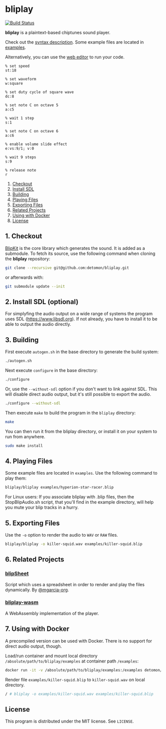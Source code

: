 # bliplay

[![Build Status](https://github.com/detomon/bliplay/actions/workflows/c.yml/badge.svg?branch=master)](https://github.com/detomon/bliplay/actions/workflows/c.yml)

**bliplay** is a plaintext-based chiptunes sound player.

Check out the [syntax description](SYNTAX.md). Some example files are located in [examples](examples).

Alternatively, you can use the [web editor](https://play.blipkit.audio) to run your code.

```blip
% set speed
st:18

% set waveform
w:square

% set duty cycle of square wave
dc:8

% set note C on octave 5
a:c5

% wait 1 step
s:1

% set note C on octave 6
a:c6

% enable volume slide effect
e:vs:9/1; v:0

% wait 9 steps
s:9

% release note
r
```

1. [Checkout](#1-checkout)
2. [Install SDL](#2-install-sdl-optional)
3. [Building](#3-building)
4. [Playing Files](#4-playing-files)
5. [Exporting Files](#5-exporting-files)
6. [Related Projects](#6-related-projects)
7. [Using with Docker](#7-using-with-docker)
8. [License](#license)

## 1. Checkout

[BlipKit](https://github.com/detomon/BlipKit) is the core library which generates the sound.
It is added as a submodule.  To fetch its source, 
use the following command when cloning the **bliplay** repository:

```sh
git clone --recursive git@github.com:detomon/bliplay.git
```

or afterwards with:

```sh
git submodule update --init
```

## 2. Install SDL (optional)

For simplyfing the audio output on a wide range of systems the program uses SDL (<https://www.libsdl.org>).
If not already, you have to install it to be able to output the audio directly.

## 3. Building

First execute `autogen.sh` in the base directory to generate the build system:

```sh
./autogen.sh
```

Next execute `configure` in the base directory:

```sh
./configure
```

Or, use the `--without-sdl` option if you don't want to link against SDL. This will disable direct audio output, but it's still possible to export the audio.

```sh
./configure --without-sdl
```

Then execute `make` to build the program in the `bliplay` directory:

```sh
make
```

You can then run it from the bliplay directory, or install it on your system to run from anywhere.

```sh
sudo make install
```

## 4. Playing Files

Some example files are located in `examples`. Use the following command to play them:

```sh
bliplay/bliplay examples/hyperion-star-racer.blip
```

For Linux users:
If you associate bliplay with .blip files,
then the StopBlipAudio.sh script, that you'll find in the example directory,
will help you mute your blip tracks in a hurry.

## 5. Exporting Files

Use the `-o` option to render the audio to `WAV` or `RAW` files.

```sh
bliplay/bliplay -o killer-squid.wav examples/killer-squid.blip
```

## 6. Related Projects

### [blipSheet](https://github.com/mgarcia-org/blipSheet)

Script which uses a spreadsheet in order to render and play the files dynamically. By [@mgarcia-org](https://github.com/mgarcia-org/).

### [bliplay-wasm](https://github.com/detomon/bliplay-wasm)

A WebAssembly implementation of the player.

## 7. Using with Docker

A precompiled version can be used with Docker. There is no support for direct audio output, though.

Load/run container and mount local directory `/absolute/path/to/bliplay/examples` at container path `/examples`:

```sh
docker run -it -v /absolute/path/to/bliplay/examples:/examples detomon/bliplay-alpine
```

Render file `examples/killer-squid.blip` to `killer-squid.wav` on local directory.

```sh
/ # bliplay -o examples/killer-squid.wav examples/killer-squid.blip
```

## License

This program is distributed under the MIT license. See `LICENSE`.
